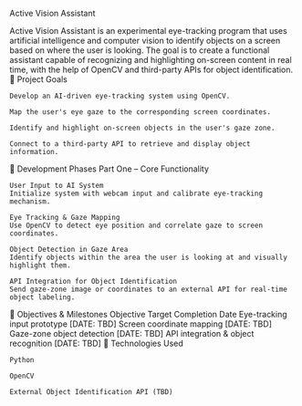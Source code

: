 Active Vision Assistant

Active Vision Assistant is an experimental eye-tracking program that uses artificial intelligence and computer vision to identify objects on a screen based on where the user is looking. The goal is to create a functional assistant capable of recognizing and highlighting on-screen content in real time, with the help of OpenCV and third-party APIs for object identification.
🚀 Project Goals

    Develop an AI-driven eye-tracking system using OpenCV.

    Map the user's eye gaze to the corresponding screen coordinates.

    Identify and highlight on-screen objects in the user's gaze zone.

    Connect to a third-party API to retrieve and display object information.

📌 Development Phases
Part One – Core Functionality

    User Input to AI System
    Initialize system with webcam input and calibrate eye-tracking mechanism.

    Eye Tracking & Gaze Mapping
    Use OpenCV to detect eye position and correlate gaze to screen coordinates.

    Object Detection in Gaze Area
    Identify objects within the area the user is looking at and visually highlight them.

    API Integration for Object Identification
    Send gaze-zone image or coordinates to an external API for real-time object labeling.

🎯 Objectives & Milestones
Objective	Target Completion Date
Eye-tracking input prototype	[DATE: TBD]
Screen coordinate mapping	[DATE: TBD]
Gaze-zone object detection	[DATE: TBD]
API integration & object recognition	[DATE: TBD]
🧰 Technologies Used

    Python

    OpenCV

    External Object Identification API (TBD)
